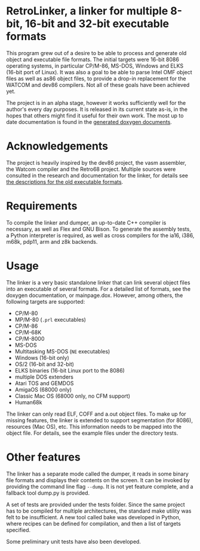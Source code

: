 # RetroLinker, a linker for multiple 8-bit, 16-bit and 32-bit executable formats

This program grew out of a desire to be able to process and generate old object and executable file formats.
The initial targets were 16-bit 8086 operating systems, in particular CP/M-86, MS-DOS, Windows and ELKS (16-bit port of Linux).
It was also a goal to be able to parse Intel OMF object files as well as as86 object files, to provide a drop-in replacement for the WATCOM and dev86 compilers.
Not all of these goals have been achieved yet.

The project is in an alpha stage, however it works sufficiently well for the author's every day purposes.
It is released in its current state as-is, in the hopes that others might find it useful for their own work.
The most up to date documentation is found in the [generated doxygen documents](https://binarymelodies.github.io/RetroLinker/).

# Acknowledgements

The project is heavily inspired by the dev86 project, the vasm assembler, the Watcom compiler and the Retro68 project.
Multiple sources were consulted in the research and documentation for the linker, for details see [the descriptions for the old executable formats](https://github.com/BinaryMelodies/OldExecutableFormats).

# Requirements

To compile the linker and dumper, an up-to-date C++ compiler is necessary, as well as Flex and GNU Bison.
To generate the assembly tests, a Python interpreter is required, as well as cross compilers for the ia16, i386, m68k, pdp11, arm and z8k backends.

# Usage

The linker is a very basic standalone linker that can link several object files into an executable of several formats.
For a detailed list of formats, see the doxygen documentation, or mainpage.dox.
However, among others, the following targets are supported:

* CP/M-80
* MP/M-80 (`.prl` executables)
* CP/M-86
* CP/M-68K
* CP/M-8000
* MS-DOS
* Multitasking MS-DOS (`NE` executables)
* Windows (16-bit only)
* OS/2 (16-bit and 32-bit)
* ELKS binaries (16-bit Linux port to the 8086)
* multiple DOS extenders
* Atari TOS and GEMDOS
* AmigaOS (68000 only)
* Classic Mac OS (68000 only, no CFM support)
* Human68k

The linker can only read ELF, COFF and a.out object files.
To make up for missing features, the linker is extended to support segmentation (for 8086), resources (Mac OS), etc.
This information needs to be mapped into the object file.
For details, see the example files under the directory tests.

# Other features

The linker has a separate mode called the dumper, it reads in some binary file formats and displays their contents on the screen.
It can be invoked by providing the command line flag `--dump`.
It is not yet feature complete, and a fallback tool dump.py is provided.

A set of tests are provided under the tests folder.
Since the same project has to be compiled for multiple architectures, the standard make utility was felt to be insufficient.
A new tool called bake was developed in Python, where recipes can be defined for compilation, and then a list of targets specified.

Some preliminary unit tests have also been developed.

